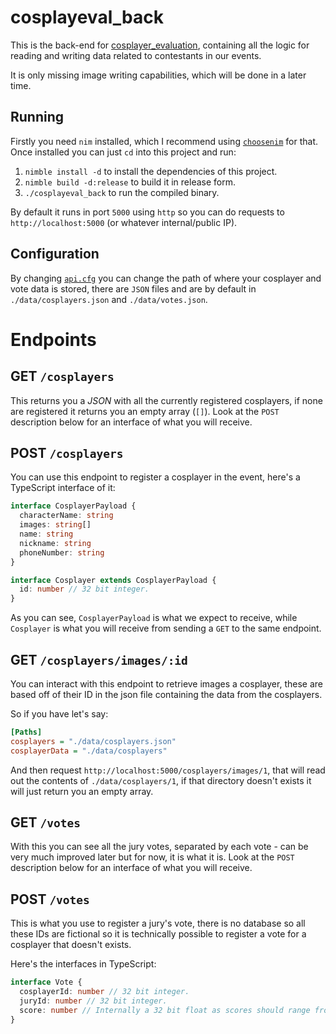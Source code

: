 # cosplayeval\_back

This is the back-end for [cosplayer\_evaluation](https://github.com/animegakuen/cosplayeval_front), containing all the logic for reading and writing data related to contestants in our events.

It is only missing image writing capabilities, which will be done in a later time.

## Running

Firstly you need `nim` installed, which I recommend using [`choosenim`](https://github.com/dom96/choosenim) for that. Once installed you can just `cd` into this project and run:

1. `nimble install -d` to install the dependencies of this project.
2. `nimble build -d:release` to build it in release form.
3. `./cosplayeval_back` to run the compiled binary.

By default it runs in port `5000` using `http` so you can do requests to `http://localhost:5000` (or whatever internal/public IP).

## Configuration

By changing [`api.cfg`](./api.cfg) you can change the path of where your cosplayer and vote data is stored, there are `JSON` files and are by default in `./data/cosplayers.json` and `./data/votes.json`.

# Endpoints

## GET `/cosplayers`

This returns you a _JSON_ with all the currently registered cosplayers, if none are registered it returns you an empty array (`[]`). Look at the `POST` description below for an interface of what you will receive.

## POST `/cosplayers`

You can use this endpoint to register a cosplayer in the event, here's a TypeScript interface of it:
```ts
interface CosplayerPayload {
  characterName: string
  images: string[]
  name: string
  nickname: string
  phoneNumber: string
}

interface Cosplayer extends CosplayerPayload {
  id: number // 32 bit integer.
}
```

As you can see, `CosplayerPayload` is what we expect to receive, while `Cosplayer` is what you will receive from sending a `GET` to the same endpoint.

## GET `/cosplayers/images/:id`

You can interact with this endpoint to retrieve images a cosplayer, these are based off of their ID in the json file containing the data from the cosplayers.

So if you have let's say:
```cfg
[Paths]
cosplayers = "./data/cosplayers.json"
cosplayerData = "./data/cosplayers"
```

And then request `http://localhost:5000/cosplayers/images/1`, that will read out the contents of `./data/cosplayers/1`, if that directory doesn't exists it will just return you an empty array.

## GET `/votes`

With this you can see all the jury votes, separated by each vote - can be very much improved later but for now, it is what it is. Look at the `POST` description below for an interface of what you will receive.

## POST `/votes`

This is what you use to register a jury's vote, there is no database so all these IDs are fictional so it is technically possible to register a vote for a cosplayer that doesn't exists.

Here's the interfaces in TypeScript:
```ts
interface Vote {
  cosplayerId: number // 32 bit integer.
  juryId: number // 32 bit integer.
  score: number // Internally a 32 bit float as scores should range from 0 to 10.
}
```
